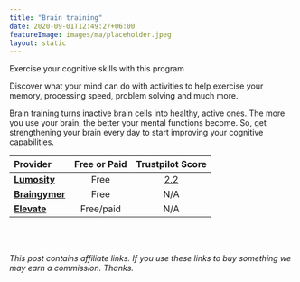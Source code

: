 ```yaml
---
title: "Brain training"
date: 2020-09-01T12:49:27+06:00
featureImage: images/ma/placeholder.jpeg
layout: static
---
```


Exercise your cognitive skills with this program

Discover what your mind can do with activities to help exercise your memory, processing speed, problem solving and much more.

Brain training turns inactive brain cells into healthy, active ones. The more you use your brain, the better your mental functions become. So, get strengthening your brain every day to start improving your cognitive capabilities.

| Provider      | Free or Paid  |  Trustpilot Score  |
| :-----------          | :--------------:      |  :--------------:         |
| [**Lumosity**](https://www.lumosity.com/en/) | Free | [2.2](https://uk.trustpilot.com/review/www.lumosity.com) | 
| [**Braingymer**](https://www.braingymmer.com/en/brain-games/) | Free | N/A
| [**Elevate**](https://elevateapp.com) | Free/paid | N/A
  

<br/><br/>

*This post contains affiliate links. If you use these links to buy something we may
earn a commission. Thanks.*






